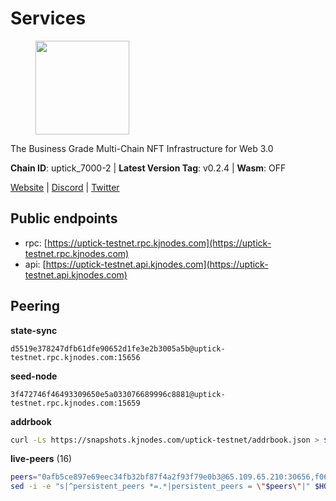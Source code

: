 # Services

<figure><img src="https://raw.githubusercontent.com/kj89/testnet_manuals/main/pingpub/logos/uptick.png" width="150" alt=""><figcaption></figcaption></figure>

The Business Grade Multi-Chain NFT Infrastructure for Web 3.0

**Chain ID**: uptick_7000-2 | **Latest Version Tag**: v0.2.4 | **Wasm**: OFF

[Website](https://uptick.network) | [Discord](https://discord.gg/UzeHS7fu5H) | [Twitter](https://twitter.com/uptickproject)


## Public endpoints

* rpc: [https://uptick-testnet.rpc.kjnodes.com](https://uptick-testnet.rpc.kjnodes.com)
* api: [https://uptick-testnet.api.kjnodes.com](https://uptick-testnet.api.kjnodes.com)

## Peering

**state-sync**

```text
d5519e378247dfb61dfe90652d1fe3e2b3005a5b@uptick-testnet.rpc.kjnodes.com:15656
```

**seed-node**

```text
3f472746f46493309650e5a033076689996c8881@uptick-testnet.rpc.kjnodes.com:15659
```

**addrbook**
```bash
curl -Ls https://snapshots.kjnodes.com/uptick-testnet/addrbook.json > $HOME/.uptickd/config/addrbook.json
```

**live-peers** (16)
```bash
peers="0afb5ce897e69eec34fb32bf87f4a2f93f79e0b3@65.109.65.210:30656,f06b6a57001440bf3507ba2f09a3010f6d50080b@135.181.133.37:29656,af5262526a0800a29a0a7194e1488a9fa62d0005@195.3.223.208:26656,d6aad702ecfed6c5e76e2f25dea6b921c3cd7857@154.12.242.252:31656,1c66685cbf5c8dc0a739eb57c896d35eb2eed17c@141.94.139.233:28656,d5519e378247dfb61dfe90652d1fe3e2b3005a5b@65.109.68.190:15656,94b63fddfc78230f51aeb7ac34b9fb86bd042a77@94.23.207.45:30556,821cec653e1bdcd6e0ea7db62ddc65e7dae9fc5b@190.2.136.58:26656,b9e0210809b9dfc9cd299c6e83116d7fa45c6e27@65.109.68.93:46656,0aee682fb3453170737149203e5c23d2e0c46058@142.132.253.112:15656,eb5a3112a64944e2bd701ff8aa99ab95209c6310@185.198.27.110:26656,2763c95b0c9b0b31c312b06d6ae6887968fb9830@194.163.154.224:26656,b14b4e3a46180eccf00d816aed5338db925e2237@185.225.191.149:26656,d8777278648d8fc93800692a8b96a7f104df4f9a@194.163.135.127:26656,453aff3405698476967251ee253a03bedf4f0dce@178.211.139.124:15656,3666c65e99775b8149396fd5c781dec6a29fb13b@75.119.144.48:31656"
sed -i -e "s|^persistent_peers *=.*|persistent_peers = \"$peers\"|" $HOME/.uptickd/config/config.toml
```
